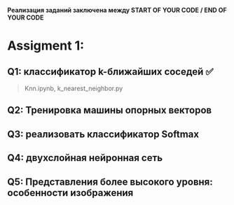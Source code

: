 **Реализация заданий заключена между
START OF YOUR CODE / END OF YOUR CODE**

# Assigment 1:

## Q1: классификатор k-ближайших соседей :white_check_mark:

> Knn.ipynb,  k_nearest_neighbor.py

## Q2: Тренировка машины опорных векторов 


## Q3: реализовать классификатор Softmax


## Q4: двухслойная нейронная сеть


## Q5: Представления более высокого уровня: особенности изображения


